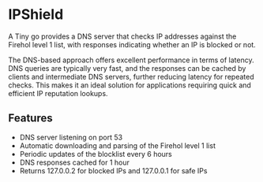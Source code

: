 # IPShield

A Tiny go provides a DNS server that checks IP addresses against the Firehol level 1 list, with responses indicating whether an IP is blocked or not.

The DNS-based approach offers excellent performance in terms of latency. DNS queries are typically very fast, and the responses can be cached by clients and intermediate DNS servers, further reducing latency for repeated checks. This makes it an ideal solution for applications requiring quick and efficient IP reputation lookups.

## Features

- DNS server listening on port 53
- Automatic downloading and parsing of the Firehol level 1 list
- Periodic updates of the blocklist every 6 hours
- DNS responses cached for 1 hour
- Returns 127.0.0.2 for blocked IPs and 127.0.0.1 for safe IPs
